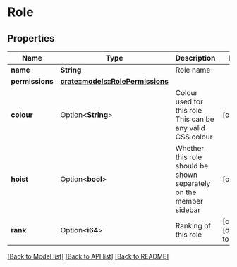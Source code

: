 # Role

## Properties

Name | Type | Description | Notes
------------ | ------------- | ------------- | -------------
**name** | **String** | Role name | 
**permissions** | [**crate::models::RolePermissions**](Role_permissions.md) |  | 
**colour** | Option<**String**> | Colour used for this role  This can be any valid CSS colour | [optional]
**hoist** | Option<**bool**> | Whether this role should be shown separately on the member sidebar | [optional]
**rank** | Option<**i64**> | Ranking of this role | [optional][default to 0]

[[Back to Model list]](../README.md#documentation-for-models) [[Back to API list]](../README.md#documentation-for-api-endpoints) [[Back to README]](../README.md)


